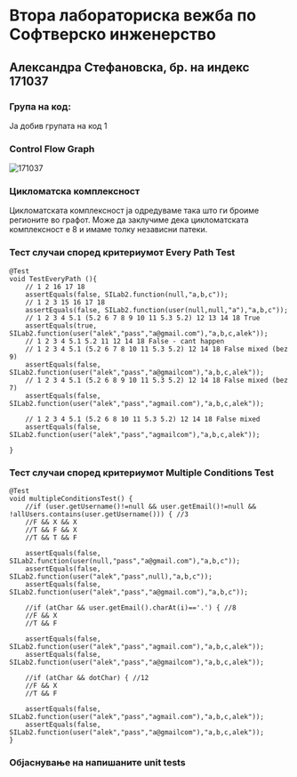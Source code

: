 # Втора лабораториска вежба по Софтверско инженерство
## Александра Стефановска, бр. на индекс 171037
### Група на код:
Ја добив групата на код 1

### Control Flow Graph

![171037](https://user-images.githubusercontent.com/62511297/84208046-12d46a00-aab3-11ea-9681-477fea92a605.jpg)

### Цикломатска комплексност
Цикломатската комплексност ја одредуваме така што ги броиме регионите во графот. 
Може да заклучиме дека цикломатската комплексност е 8 и имаме толку независни патеки.

### Тест случаи според критериумот Every Path Test
    @Test
    void TestEveryPath (){
        // 1 2 16 17 18
        assertEquals(false, SILab2.function(null,"a,b,c"));
        // 1 2 3 15 16 17 18
        assertEquals(false, SILab2.function(user(null,null,"a"),"a,b,c"));
        // 1 2 3 4 5.1 (5.2 6 7 8 9 10 11 5.3 5.2) 12 13 14 18 True
        assertEquals(true, SILab2.function(user("alek","pass","a@gmail.com"),"a,b,c,alek"));
        // 1 2 3 4 5.1 5.2 11 12 14 18 False - cant happen
        // 1 2 3 4 5.1 (5.2 6 7 8 10 11 5.3 5.2) 12 14 18 False mixed (bez 9)
        assertEquals(false, SILab2.function(user("alek","pass","a@gmailcom"),"a,b,c,alek"));
        // 1 2 3 4 5.1 (5.2 6 8 9 10 11 5.3 5.2) 12 14 18 False mixed (bez 7)
        assertEquals(false, SILab2.function(user("alek","pass","agmail.com"),"a,b,c,alek"));

        // 1 2 3 4 5.1 (5.2 6 8 10 11 5.3 5.2) 12 14 18 False mixed
        assertEquals(false, SILab2.function(user("alek","pass","agmailcom"),"a,b,c,alek"));

    }
### Тест случаи според критериумот Multiple Conditions Test 
    @Test
    void multipleConditionsTest() {
        //if (user.getUsername()!=null && user.getEmail()!=null && !allUsers.contains(user.getUsername())) { //3
        //F && X && X
        //T && F && X
        //T && T && F

        assertEquals(false, SILab2.function(user(null,"pass","a@gmail.com"),"a,b,c"));
        assertEquals(false, SILab2.function(user("alek","pass",null),"a,b,c"));
        assertEquals(false, SILab2.function(user("alek","pass","a@gmail.com"),"a,b,c"));

        //if (atChar && user.getEmail().charAt(i)=='.') { //8
        //F && X
        //T && F

        assertEquals(false, SILab2.function(user("alek","pass","agmail.com"),"a,b,c,alek"));
        assertEquals(false, SILab2.function(user("alek","pass","a@gmailcom"),"a,b,c,alek"));

        //if (atChar && dotChar) { //12
        //F && X
        //T && F

        assertEquals(false, SILab2.function(user("alek","pass","agmail.com"),"a,b,c,alek"));
        assertEquals(false, SILab2.function(user("alek","pass","a@gmailcom"),"a,b,c,alek"));
    }
### Објаснување на напишаните unit tests
